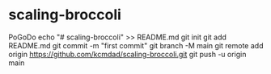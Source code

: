 # scaling-broccoli
PoGoDo
echo "# scaling-broccoli" >> README.md
git init
git add README.md
git commit -m "first commit"
git branch -M main
git remote add origin https://github.com/kcmdad/scaling-broccoli.git
git push -u origin main
